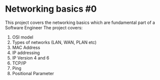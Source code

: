 # Networking basics #0
This project covers the networking basics which are fundamental part of a Software Engineer
The project covers:
1. OSI model
2. Types of networks (LAN, WAN, PLAN etc)
3. MAC Address
4. IP addressing
5. IP Version 4 and 6
6. TCP/IP
7. Ping
8. Positional Parameter
